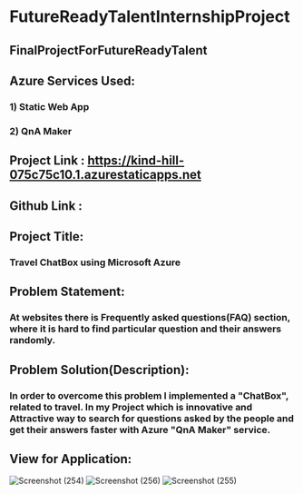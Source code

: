# FutureReadyTalentInternshipProject
## FinalProjectForFutureReadyTalent
## Azure Services Used: 
### 1) Static Web App
### 2) QnA Maker
## Project Link : https://kind-hill-075c75c10.1.azurestaticapps.net
## Github Link : 

## Project Title:
### Travel ChatBox using Microsoft Azure

## Problem Statement:
### At websites there is Frequently asked questions(FAQ) section, where it is hard to find particular question and their answers randomly.

## Problem Solution(Description):
### In order to overcome this problem I implemented a "ChatBox", related to travel. In my Project which  is innovative  and  Attractive way to search for questions asked by the people and get their answers faster with Azure "QnA Maker" service.
## View for Application:
![Screenshot (254)](https://user-images.githubusercontent.com/100839120/192125174-80972b62-bac0-4618-8fd6-68eb45129ca6.png)
![Screenshot (256)](https://user-images.githubusercontent.com/100839120/192125176-8edb338a-825f-4989-b196-ba510ed45753.png)
![Screenshot (255)](https://user-images.githubusercontent.com/100839120/192125180-c439ca62-715d-4eb9-aa91-cd26b6297fef.png)
